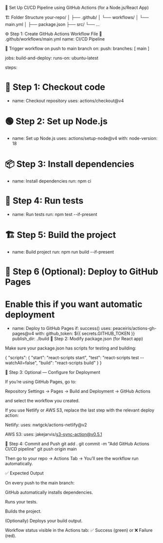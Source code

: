 🎯 Set Up CI/CD Pipeline using GitHub Actions (for a Node.js/React App)

🏗️ Folder Structure your-repo/ │ ├── .github/ │ └── workflows/ │ └── main.yml │ ├── package.json ├── src/ └── ...

⚙️ Step 1: Create GitHub Actions Workflow File 📄 .github/workflows/main.yml name: CI/CD Pipeline

🔹 Trigger workflow on push to main branch
on: push: branches: [ main ]

jobs: build-and-deploy: runs-on: ubuntu-latest

steps:
  # 🧩 Step 1: Checkout code
  - name: Checkout repository
    uses: actions/checkout@v4

  # 🟢 Step 2: Set up Node.js
  - name: Set up Node.js
    uses: actions/setup-node@v4
    with:
      node-version: 18

  # 📦 Step 3: Install dependencies
  - name: Install dependencies
    run: npm ci

  # 🧪 Step 4: Run tests
  - name: Run tests
    run: npm test --if-present

  # 🏗️ Step 5: Build the project
  - name: Build project
    run: npm run build --if-present

  # 🚀 Step 6 (Optional): Deploy to GitHub Pages
  # Enable this if you want automatic deployment
  - name: Deploy to GitHub Pages
    if: success()
    uses: peaceiris/actions-gh-pages@v4
    with:
      github_token: ${{ secrets.GITHUB_TOKEN }}
      publish_dir: ./build
🧩 Step 2: Modify package.json (for React app)

Make sure your package.json has scripts for testing and building:

{ "scripts": { "start": "react-scripts start", "test": "react-scripts test --watchAll=false", "build": "react-scripts build" } }

🧰 Step 3: Optional — Configure for Deployment

If you’re using GitHub Pages, go to:

Repository Settings → Pages → Build and Deployment → GitHub Actions

and select the workflow you created.

If you use Netlify or AWS S3, replace the last step with the relevant deploy action:

Netlify: uses: nwtgck/actions-netlify@v2

AWS S3: uses: jakejarvis/s3-sync-action@v0.5.1

🚀 Step 4: Commit and Push git add . git commit -m "Add GitHub Actions CI/CD pipeline" git push origin main

Then go to your repo → Actions Tab → You’ll see the workflow run automatically.

✅ Expected Output

On every push to the main branch:

GitHub automatically installs dependencies.

Runs your tests.

Builds the project.

(Optionally) Deploys your build output.

Workflow status visible in the Actions tab: ✅ Success (green) or ❌ Failure (red).

